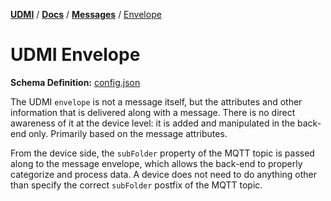 [**UDMI**](../../) / [**Docs**](../) / [**Messages**](./) / [Envelope](#)

# UDMI Envelope

**Schema Definition:** [config.json](../../schema/envelope.json)

The UDMI `envelope` is not a message itself, but the attributes and other information that
is delivered along with a message. There is no direct awareness of it at the device level: it is
added and manipulated in the back-end only. Primarily based on the message attributes.

From the device side, the `subFolder` property of the MQTT topic is passed along to the message
envelope, which allows the back-end to properly categorize and process data. A device does not need
to do anything other than specify the correct `subFolder` postfix of the MQTT topic.
